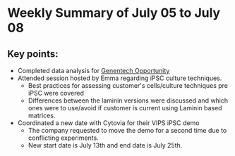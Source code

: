 # Weekly Summary of July 05 to July 08

## Key points:
- Completed data analysis for [Genentech Opportunity](https://advancedinstruments.lightning.force.com/lightning/r/Opportunity/0064x00000CndX3AAJ/view)
- Attended session hosted by Emma regarding iPSC culture techniques.
  - Best practices for assessing customer's cells/culture techniques pre iPSC were covered
  - Differences between the laminin versions were discussed and which ones were to use/avoid if customer is current using Laminin based matrices.
- Coordinated a new date with Cytovia for their VIPS iPSC demo
  - The company requested to move the demo for a second time due to conflicting experiments.
  - New start date is July 13th and end date is July 25th.

